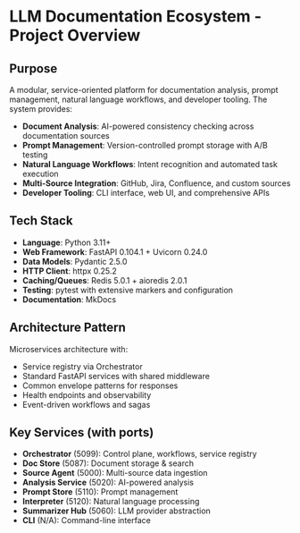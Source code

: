 # LLM Documentation Ecosystem - Project Overview

## Purpose
A modular, service-oriented platform for documentation analysis, prompt management, natural language workflows, and developer tooling. The system provides:

- **Document Analysis**: AI-powered consistency checking across documentation sources
- **Prompt Management**: Version-controlled prompt storage with A/B testing
- **Natural Language Workflows**: Intent recognition and automated task execution
- **Multi-Source Integration**: GitHub, Jira, Confluence, and custom sources
- **Developer Tooling**: CLI interface, web UI, and comprehensive APIs

## Tech Stack
- **Language**: Python 3.11+
- **Web Framework**: FastAPI 0.104.1 + Uvicorn 0.24.0
- **Data Models**: Pydantic 2.5.0
- **HTTP Client**: httpx 0.25.2
- **Caching/Queues**: Redis 5.0.1 + aioredis 2.0.1
- **Testing**: pytest with extensive markers and configuration
- **Documentation**: MkDocs

## Architecture Pattern
Microservices architecture with:
- Service registry via Orchestrator
- Standard FastAPI services with shared middleware
- Common envelope patterns for responses
- Health endpoints and observability
- Event-driven workflows and sagas

## Key Services (with ports)
- **Orchestrator** (5099): Control plane, workflows, service registry
- **Doc Store** (5087): Document storage & search
- **Source Agent** (5000): Multi-source data ingestion
- **Analysis Service** (5020): AI-powered analysis
- **Prompt Store** (5110): Prompt management
- **Interpreter** (5120): Natural language processing
- **Summarizer Hub** (5060): LLM provider abstraction
- **CLI** (N/A): Command-line interface